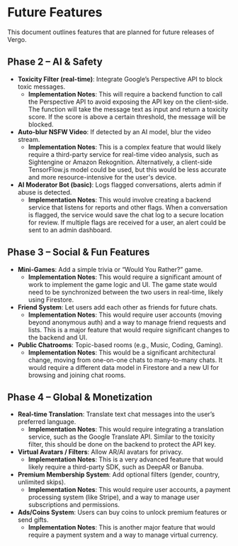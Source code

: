 # Future Features

This document outlines features that are planned for future releases of Vergo.

## Phase 2 – AI & Safety

-   **Toxicity Filter (real-time)**: Integrate Google’s Perspective API to block toxic messages.
    -   **Implementation Notes**: This will require a backend function to call the Perspective API to avoid exposing the API key on the client-side. The function will take the message text as input and return a toxicity score. If the score is above a certain threshold, the message will be blocked.
-   **Auto-blur NSFW Video**: If detected by an AI model, blur the video stream.
    -   **Implementation Notes**: This is a complex feature that would likely require a third-party service for real-time video analysis, such as Sightengine or Amazon Rekognition. Alternatively, a client-side TensorFlow.js model could be used, but this would be less accurate and more resource-intensive for the user's device.
-   **AI Moderator Bot (basic)**: Logs flagged conversations, alerts admin if abuse is detected.
    -   **Implementation Notes**: This would involve creating a backend service that listens for reports and other flags. When a conversation is flagged, the service would save the chat log to a secure location for review. If multiple flags are received for a user, an alert could be sent to an admin dashboard.

## Phase 3 – Social & Fun Features

-   **Mini-Games**: Add a simple trivia or “Would You Rather?” game.
    -   **Implementation Notes**: This would require a significant amount of work to implement the game logic and UI. The game state would need to be synchronized between the two users in real-time, likely using Firestore.
-   **Friend System**: Let users add each other as friends for future chats.
    -   **Implementation Notes**: This would require user accounts (moving beyond anonymous auth) and a way to manage friend requests and lists. This is a major feature that would require significant changes to the backend and UI.
-   **Public Chatrooms**: Topic-based rooms (e.g., Music, Coding, Gaming).
    -   **Implementation Notes**: This would be a significant architectural change, moving from one-on-one chats to many-to-many chats. It would require a different data model in Firestore and a new UI for browsing and joining chat rooms.

## Phase 4 – Global & Monetization

-   **Real-time Translation**: Translate text chat messages into the user’s preferred language.
    -   **Implementation Notes**: This would require integrating a translation service, such as the Google Translate API. Similar to the toxicity filter, this should be done on the backend to protect the API key.
-   **Virtual Avatars / Filters**: Allow AR/AI avatars for privacy.
    -   **Implementation Notes**: This is a very advanced feature that would likely require a third-party SDK, such as DeepAR or Banuba.
-   **Premium Membership System**: Add optional filters (gender, country, unlimited skips).
    -   **Implementation Notes**: This would require user accounts, a payment processing system (like Stripe), and a way to manage user subscriptions and permissions.
-   **Ads/Coins System**: Users can buy coins to unlock premium features or send gifts.
    -   **Implementation Notes**: This is another major feature that would require a payment system and a way to manage virtual currency.
